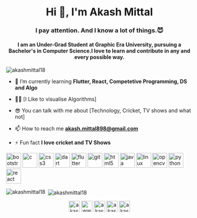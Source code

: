 <h1 align="center">Hi 👋, I'm Akash Mittal</h1>
<h3 align="center">I pay attention. And I know a lot of things.😈</h3>

<h4 align="center">I am an Under-Grad Student at Graphic Era University, pursuing a Bachelor's in Computer Science.I love to learn and contribute in any and every possible way.</h4>

<p align="left"> <img src="https://komarev.com/ghpvc/?username=akashmittal18" alt="akashmittal18" /> </p>

- 🌱 I’m currently learning **Flutter, React, Competetive Programming, DS and Algo**

- 👨‍💻 [I Like to visualise Algorithms]

- 😎 You can talk with me about [Technology, Cricket, TV shows and what not]

- 📫 How to reach me **akash.mittal898@gmail.com**

- ⚡ Fun fact **I love cricket and TV Shows**

<p align="left"><img src="https://devicons.github.io/devicon/devicon.git/icons/bootstrap/bootstrap-plain.svg" alt="bootstrap" width="40" height="40"/> <img src="https://devicons.github.io/devicon/devicon.git/icons/c/c-original.svg" alt="c" width="40" height="40"/> <img src="https://devicons.github.io/devicon/devicon.git/icons/css3/css3-original-wordmark.svg" alt="css3" width="40" height="40"/> <img src="https://www.vectorlogo.zone/logos/dartlang/dartlang-icon.svg" alt="dart" width="40" height="40"/> <img src="https://www.vectorlogo.zone/logos/flutterio/flutterio-icon.svg" alt="flutter" width="40" height="40"/> <img src="https://www.vectorlogo.zone/logos/git-scm/git-scm-icon.svg" alt="git" width="40" height="40"/> <img src="https://devicons.github.io/devicon/devicon.git/icons/html5/html5-original-wordmark.svg" alt="html5" width="40" height="40"/> <img src="https://devicons.github.io/devicon/devicon.git/icons/java/java-original-wordmark.svg" alt="java" width="40" height="40"/> <img src="https://devicons.github.io/devicon/devicon.git/icons/linux/linux-original.svg" alt="linux" width="40" height="40"/> <img src="https://www.vectorlogo.zone/logos/opencv/opencv-icon.svg" alt="opencv" width="40" height="40"/> <img src="https://devicons.github.io/devicon/devicon.git/icons/python/python-original.svg" alt="python" width="40" height="40"/> <img src="https://devicons.github.io/devicon/devicon.git/icons/react/react-original-wordmark.svg" alt="react" width="40" height="40"/></p><p><img align="left" src="https://github-readme-stats.vercel.app/api/top-langs/?username=akashmittal18&layout=compact&hide=html" alt="akashmittal18" /></p>

<p>&nbsp;<img align="center" src="https://github-readme-stats.vercel.app/api?username=akashmittal18&theme=dark&show_icons=true" alt="akashmittal18" /></p>

<p align="center">
<a href="https://twitter.com/akash_mittal18" target="blank"><img align="center" src="https://img.icons8.com/fluent/48/000000/twitter.png" alt="akash_mittal18" height="30" width="30" /></a>
<a href="https://linkedin.com/in/www.linkedin.com/in/akash-mittal-bb063417a" target="blank"><img align="center" src="https://img.icons8.com/fluent/48/000000/linkedin.png" alt="www.linkedin.com/in/akash-mittal-bb063417a" height="30" width="30" /></a>
<a href="https://instagram.com/akash_mittal18" target="blank"><img align="center" src="https://img.icons8.com/fluent/48/000000/instagram-new.png" alt="akash_mittal18" height="30" width="30" /></a>
<a href="https://web.telegram.im/akashmittal18" target="blank"><img align="center" src="https://img.icons8.com/fluent/48/000000/telegram-app.png" alt="akashmittal18" height="30" width="30" /></a>
<a href="mailto:akash.mittal898@gmail.com" target="blank"><img align="center"  src="https://img.icons8.com/color/48/000000/gmail.png" alt="akashmittal18" height="30" width="30" /></a>
</p>
